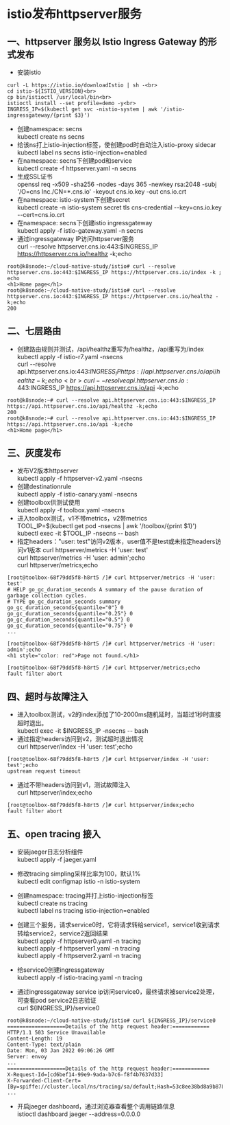 # istio发布httpserver服务

## 一、httpserver 服务以 Istio Ingress Gateway 的形式发布
* 安装istio
```
curl -L https://istio.io/downloadIstio | sh -<br>
cd istio-${ISTIO_VERSION}<br>
cp bin/istioctl /usr/local/bin<br>
istioctl install --set profile=demo -y<br>
INGRESS_IP=$(kubectl get svc -nistio-system | awk '/istio-ingressgateway/{print $3}')
```
* 创建namespace: secns<br>
kubectl create ns secns<br>
* 给该ns打上istio-injection标签，使创建pod时自动注入istio-proxy sidecar<br>
kubectl label ns secns istio-injection=enabled<br>
* 在namespace: secns下创建pod和service<br>
kubectl create -f httpserver.yaml -n secns<br>
* 生成SSL证书<br>
openssl req -x509 -sha256 -nodes -days 365 -newkey rsa:2048 -subj '/O=cns Inc./CN=*.cns.io' -keyout cns.io.key -out cns.io.crt<br>
* 在namespace: istio-system下创建secret<br>
kubectl create -n istio-system secret tls cns-credential --key=cns.io.key --cert=cns.io.crt<br>
* 在namespace: secns下创建istio ingressgateway<br>
kubectl apply -f istio-gateway.yaml -n secns<br>
* 通过ingressgateway IP访问httpserver服务<br>
curl --resolve httpserver.cns.io:443:$INGRESS_IP https://httpserver.cns.io/healthz -k;echo<br>

```
root@k8snode:~/cloud-native-study/istio# curl --resolve httpserver.cns.io:443:$INGRESS_IP https://httpserver.cns.io/index -k ; echo
<h1>Home page</h1>
root@k8snode:~/cloud-native-study/istio# curl --resolve httpserver.cns.io:443:$INGRESS_IP https://httpserver.cns.io/healthz -k;echo
200
```


## 二、七层路由
* 创建路由规则并测试，/api/healthz重写为/healthz，/api重写为/index
kubectl apply -f istio-r7.yaml -nsecns<br>
curl --resolve api.httpserver.cns.io:443:$INGRESS_IP https://api.httpserver.cns.io/api/healthz -k;echo<br>
curl --resolve api.httpserver.cns.io:443:$INGRESS_IP https://api.httpserver.cns.io/api -k;echo<br>

```
root@k8snode:~# curl --resolve api.httpserver.cns.io:443:$INGRESS_IP https://api.httpserver.cns.io/api/healthz -k;echo
200
root@k8snode:~# curl --resolve api.httpserver.cns.io:443:$INGRESS_IP https://api.httpserver.cns.io/api -k;echo
<h1>Home page</h1>
```


## 三、灰度发布
* 发布V2版本httpserver<br>
kubectl apply -f httpserver-v2.yaml -nsecns<br>
* 创建destinationrule<br>
kubectl apply -f istio-canary.yaml -nsecns<br>
* 创建toolbox供测试使用<br>
kubectl apply -f toolbox.yaml -nsecns<br>
* 进入toolbox测试，v1不带metrics，v2带metrics<br>
TOOL_IP=$(kubectl get pod -nsecns | awk '/toolbox/{print $1}')<br>
kubectl exec -it $TOOL_IP -nsecns -- bash<br>
* 指定headers："user: test"访问v2版本，user值不是test或未指定headers访问v1版本
curl httpserver/metrics -H 'user: test'<br>
curl httpserver/metrics -H 'user: admin';echo<br>
curl httpserver/metrics;echo<br>
```
[root@toolbox-68f79dd5f8-h8rt5 /]# curl httpserver/metrics -H 'user: test'
# HELP go_gc_duration_seconds A summary of the pause duration of garbage collection cycles.
# TYPE go_gc_duration_seconds summary
go_gc_duration_seconds{quantile="0"} 0
go_gc_duration_seconds{quantile="0.25"} 0
go_gc_duration_seconds{quantile="0.5"} 0
go_gc_duration_seconds{quantile="0.75"} 0
...

[root@toolbox-68f79dd5f8-h8rt5 /]# curl httpserver/metrics -H 'user: admin';echo
<h1 style="color: red">Page not found.</h1>

[root@toolbox-68f79dd5f8-h8rt5 /]# curl httpserver/metrics;echo
fault filter abort
```


## 四、超时与故障注入
* 进入toolbox测试，v2的index添加了10-2000ms随机延时，当超过1秒时直接超时退出。<br>
kubectl exec -it $INGRESS_IP -nsecns -- bash<br>
* 通过指定headers访问到v2，测试超时退出情况<br>
curl httpserver/index -H 'user: test';echo<br>
```
[root@toolbox-68f79dd5f8-h8rt5 /]# curl httpserver/index -H 'user: test';echo
upstream request timeout
```
* 通过不带headers访问到v1，测试故障注入<br>
curl httpserver/index;echo<br>
```
[root@toolbox-68f79dd5f8-h8rt5 /]# curl httpserver/index;echo
fault filter abort
```


## 五、open tracing 接入
* 安装jaeger日志分析组件<br>
kubectl apply -f jaeger.yaml<br>
* 修改tracing simpling采样比率为100，默认1%<br>
kubectl edit configmap istio -n istio-system<br>

* 创建namespace: tracing并打上istio-injection标签<br>
kubectl create ns tracing<br>
kubectl label ns tracing istio-injection=enabled<br>

* 创建三个服务，请求service0时，它将请求转给service1，service1收到请求转给service2，service2返回结果<br>
kubectl apply -f httpserver0.yaml -n tracing<br>
kubectl apply -f httpserver1.yaml -n tracing<br>
kubectl apply -f httpserver2.yaml -n tracing<br>
* 给service0创建ingressgateway<br>
kubectl apply -f istio-tracing.yaml -n tracing<br>
* 通过ingressgateway service ip访问service0，最终请求被service2处理，可查看pod service2日志验证<br>
curl ${INGRESS_IP}/service0<br>
```
root@k8snode:~/cloud-native-study/istio# curl ${INGRESS_IP}/service0
===================Details of the http request header:============
HTTP/1.1 503 Service Unavailable
Content-Length: 19
Content-Type: text/plain
Date: Mon, 03 Jan 2022 09:06:26 GMT
Server: envoy
...
===================Details of the http request header:============
X-Request-Id=[cd6bef14-99e9-9ada-b7c6-f8f4b7637d33]
X-Forwarded-Client-Cert=[By=spiffe://cluster.local/ns/tracing/sa/default;Hash=53c8ee38bd8a9b8780344045b13efaee2665c3026bbdfa5cdb28eb29cbe8ec1c;Subject="";URI=spiffe://cluster.local/ns/tracing/sa/default]
...
```


* 开启jaeger dashboard，通过浏览器查看整个调用链路信息<br>
istioctl dashboard jaeger --address=0.0.0.0<br>